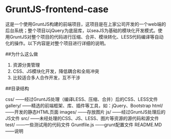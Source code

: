 GruntJS-frontend-case
=====================

这是一个使用GruntJS构建的前端项目，这项目是在上家公司开发的一个web端的后台系统；整个项目以jQuery为底层库，以seaJS为基础的模块化开发模式。使用GruntJS对整个项目的代码进行压缩、合并、模块转化、LESS代码编译等自动化的操作。以下内容是对整个项目进行详细的说明。

##为什么这么做
1. 资源分类管理
2. CSS、JS模块化开发，降低耦合和全局冲突
3. 比较适合多人合作开发，互不干涉


##目录结构

css/            ——经过GruntJS处理（编译LESS、压缩、合并）后的CSS、LESS文件
gallery/        ——精选的前端框架、库、插件等工具，如：jQuery、Bootstrap
html/           ——开发的静态HTML页面
images/         ——存放图片
js/             ——经过GruntJS处理后的JS文件
src/            ——未经处理的CSS、JS、LESS、图片等资源的源代码和源文件
test/           ——一些测试用的代码文件
Gruntfile.js    ——grunt配置文件
README.MD       ——说明